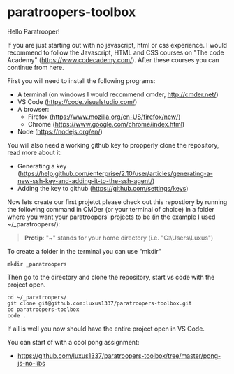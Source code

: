 # paratroopers-toolbox
Hello Paratrooper!

If you are just starting out with no javascript, html or css experience. I would recommend to follow the Javascript, HTML and CSS courses on "The code Academy" (https://www.codecademy.com/). After these courses you can continue from here.

First you will need to install the following programs:
* A terminal (on windows I would recommend cmder, http://cmder.net/)
* VS Code (https://code.visualstudio.com/)
* A browser:
  * Firefox (https://www.mozilla.org/en-US/firefox/new/)
  * Chrome (https://www.google.com/chrome/index.html)
* Node (https://nodejs.org/en/)

You will also need a working github key to propperly clone the repository, read more about it:
* Generating a key (https://help.github.com/enterprise/2.10/user/articles/generating-a-new-ssh-key-and-adding-it-to-the-ssh-agent/)
* Adding the key to github (https://github.com/settings/keys)

Now lets create our first projetct please check out this repostiory by running the following command in CMDer (or your terminal of choice) in a folder where you want your paratroopers' projects to be (in the example I used ~/_paratroopers/):

> __Protip__: "~" stands for your home directory (i.e. "C:\Users\Luxus")


To create a folder in the terminal you can use "mkdir"
```
mkdir _paratroopers
```
Then go to the directory and clone the repository, start vs code with the project open.

```
cd ~/_paratroopers/
git clone git@github.com:luxus1337/paratroopers-toolbox.git
cd paratroopers-toolbox
code .
```
If all is well you now should have the entire project open in VS Code.

You can start of with a cool pong assignment:
* https://github.com/luxus1337/paratroopers-toolbox/tree/master/pong-js-no-libs
